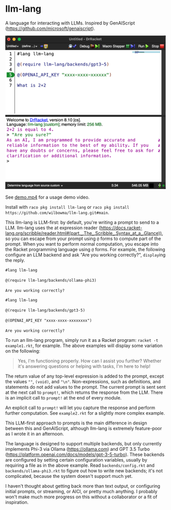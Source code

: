llm-lang
========
A language for interacting with LLMs. Inspired by GenAIScript (https://github.com/microsoft/genaiscript).

![](screenshot.png)

See [demo.mp4](demo.mp4) for a usage demo video.

Install with `raco pkg install llm-lang` or `raco pkg install https://github.com/wilbowma/llm-lang.git#main`.

This llm-lang is LLM-first: by default, you're writing a prompt to send to a LLM.
llm-lang uses the at expression reader (https://docs.racket-lang.org/scribble/reader.html#(part._.The_.Scribble_.Syntax_at_a_.Glance)), so you can escape from your prompt using `@` forms to compute part of the prompt.
When you want to perform normal computation, you escape into the Racket programming language using `@` forms.
For example, the following configure an LLM backend and ask "Are you working correctly?", `display`ing the reply.

```
#lang llm-lang

@(require llm-lang/backends/ollama-phi3)

Are you working correctly?
```

```
#lang llm-lang

@(require llm-lang/backends/gpt3-5)

@(OPENAI_API_KEY "xxxx-xxxx-xxxxxxxx")

Are you working correctly?
```

To run an llm-lang program, simply run it as a Racket program: `racket -t example1.rkt`, for example.
The above examples will display some variation on the following:
> Yes, I'm functioning properly. How can I assist you further? Whether it's answering questions or helping with tasks, I'm here to help!

The return value of any top-level expression is added to the prompt, except the values `""`, `(void)`, and `"\n"`.
Non-expressions, such as definitions, and statements do not add values to the prompt.
The current prompt is sent sent at the next call to `prompt!`, which returns the response from the LLM.
There is an implicit call to `prompt!` at the end of every module.

An explicit call to `prompt!` will let you capture the response and perform further computation.
See `example2.rkt` for a slightly more complex example.

This LLM-first approach to prompts is the main difference in design between this and GenAIScript, although llm-lang is extremely feature-poor as I wrote it in an afternoon.

The language is designed to support multiple backends, but only currently implements Phi-3 via Ollama (https://ollama.com) and GPT 3.5 Turbo (https://platform.openai.com/docs/models/gpt-3-5-turbo).
These backends are configured by setting certain configuration variables, usually by requiring a file as in the above example.
Read `backends/config.rkt` and `backends/ollama-phi3.rkt` to figure out how to write new backends; it's not complicated, because the system doesn't support much yet.

I haven't thought about getting back more than text output, or configuring initial prompts, or streaming, or AICI, or pretty much anything.
I probably won't make much more progress on this without a collaborator or a fit of inspiration.
